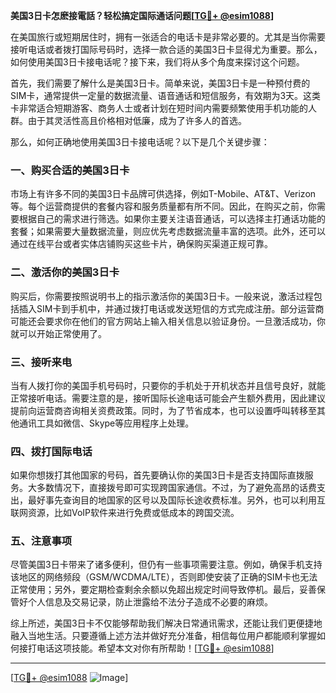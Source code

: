 **美国3日卡怎麽接電話？轻松搞定国际通话问题[[TG💪+ @esim1088](https://t.me/s/esim1088)]**

在美国旅行或短期居住时，拥有一张适合的电话卡是非常必要的。尤其是当你需要接听电话或者拨打国际号码时，选择一款合适的美国3日卡显得尤为重要。那么，如何使用美国3日卡接电话呢？接下来，我们将从多个角度来探讨这个问题。

首先，我们需要了解什么是美国3日卡。简单来说，美国3日卡是一种预付费的SIM卡，通常提供一定量的数据流量、语音通话和短信服务，有效期为3天。这类卡非常适合短期游客、商务人士或者计划在短时间内需要频繁使用手机功能的人群。由于其灵活性高且价格相对低廉，成为了许多人的首选。

那么，如何正确地使用美国3日卡接电话呢？以下是几个关键步骤：

### 一、购买合适的美国3日卡

市场上有许多不同的美国3日卡品牌可供选择，例如T-Mobile、AT&T、Verizon等。每个运营商提供的套餐内容和服务质量都有所不同。因此，在购买之前，你需要根据自己的需求进行筛选。如果你主要关注语音通话，可以选择主打通话功能的套餐；如果需要大量数据流量，则应优先考虑数据流量丰富的选项。此外，还可以通过在线平台或者实体店铺购买这些卡片，确保购买渠道正规可靠。

### 二、激活你的美国3日卡

购买后，你需要按照说明书上的指示激活你的美国3日卡。一般来说，激活过程包括插入SIM卡到手机中，并通过拨打电话或发送短信的方式完成注册。部分运营商可能还会要求你在他们的官方网站上输入相关信息以验证身份。一旦激活成功，你就可以开始正常使用了。

### 三、接听来电

当有人拨打你的美国手机号码时，只要你的手机处于开机状态并且信号良好，就能正常接听电话。需要注意的是，接听国际长途电话可能会产生额外费用，因此建议提前向运营商咨询相关资费政策。同时，为了节省成本，也可以设置呼叫转移至其他通讯工具如微信、Skype等应用程序上处理。

### 四、拨打国际电话

如果你想拨打其他国家的号码，首先要确认你的美国3日卡是否支持国际直拨服务。大多数情况下，直接拨号即可实现跨国家通信。不过，为了避免高昂的话费支出，最好事先查询目的地国家的区号以及国际长途收费标准。另外，也可以利用互联网资源，比如VoIP软件来进行免费或低成本的跨国交流。

### 五、注意事项

尽管美国3日卡带来了诸多便利，但仍有一些事项需要注意。例如，确保手机支持该地区的网络频段（GSM/WCDMA/LTE），否则即使安装了正确的SIM卡也无法正常使用；另外，要定期检查剩余余额以免超出规定时间导致停机。最后，妥善保管好个人信息及交易记录，防止泄露给不法分子造成不必要的麻烦。

综上所述，美国3日卡不仅能够帮助我们解决日常通讯需求，还能让我们更便捷地融入当地生活。只要遵循上述方法并做好充分准备，相信每位用户都能顺利掌握如何接打电话这项技能。希望本文对你有所帮助！[[TG💪+ @esim1088](https://t.me/s/esim1088)]

---

[[TG💪+ @esim1088](https://t.me/s/esim1088) ![Image](https://i.postimg.cc/4NQfJmqS/Snipaste-2025-05-13-00-14-12.png)]